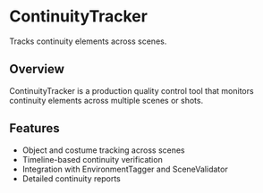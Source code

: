 # ContinuityTracker

Tracks continuity elements across scenes.

## Overview

ContinuityTracker is a production quality control tool that monitors continuity elements across multiple scenes or shots.

## Features

- Object and costume tracking across scenes
- Timeline-based continuity verification
- Integration with EnvironmentTagger and SceneValidator
- Detailed continuity reports

